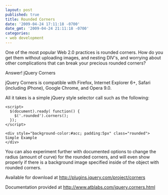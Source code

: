 ```yaml
---
layout: post
published: true
title: Rounded Corners
date: '2009-04-24 17:11:18 -0700'
date_gmt: '2009-04-24 21:11:18 -0700'
categories:
- web development
---
```


One of the most popular Web 2.0 practices is rounded corners. How do you get
them without uploading images, and nesting DIV's, and worrying about other
complications that can break your precious rounded corners?

Answer! jQuery Corners

jQuery Corners is compatible with Firefox, Internet Explorer 6+, Safari
(including iPhone), Google Chrome, and Opera 9.0.

All it takes is a simple jQuery style selector call such as the following:

```
<script>
  $(document).ready( function() {
    $('.rounded').corners();
  });
</script>

<div style="background-color:#acc; padding:5px" class="rounded">
Simple Example
</div>
```

You can also experiment further with documented options to change the radius
(amount of curve) for the rounded corners, and will even show properly if
there is a background image specified inside of the object with rounded
corners.

Available for download at http://plugins.jquery.com/project/corners

Documentation provided at http://www.atblabs.com/jquery.corners.html
